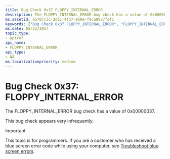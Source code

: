 ```yaml
---
title: Bug Check 0x37 FLOPPY_INTERNAL_ERROR
description: The FLOPPY_INTERNAL_ERROR bug check has a value of 0x00000037.This bug check appears very infrequently.
ms.assetid: a5707c3c-2d11-4f37-8b0e-f9ca8937fef1
keywords: ["Bug Check 0x37 FLOPPY_INTERNAL_ERROR", "FLOPPY_INTERNAL_ERROR"]
ms.date: 05/23/2017
topic_type:
- apiref
api_name:
- FLOPPY_INTERNAL_ERROR
api_type:
- NA
ms.localizationpriority: medium
---
```


# Bug Check 0x37: FLOPPY\_INTERNAL\_ERROR


The FLOPPY\_INTERNAL\_ERROR bug check has a value of 0x00000037.

This bug check appears very infrequently.

> [!IMPORTANT]
> This topic is for programmers. If you are a customer who has received a blue screen error code while using your computer, see [Troubleshoot blue screen errors](https://support.microsoft.com/help/14238/windows-10-troubleshoot-blue-screen-errors).


 

 




